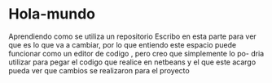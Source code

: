 # Hola-mundo
Aprendiendo como se utiliza un repositorio 
Escribo en esta parte para ver que es lo que va a cambiar, por lo que entiendo este espacio puede funcionar como un editor de codigo , pero creo que simplemente lo po-
dria utilizar para pegar el codigo que realice en netbeans y  el que este acargo pueda ver que cambios se realizaron para el proyecto 
